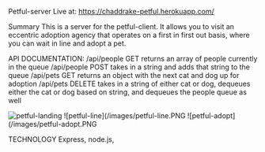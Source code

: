 Petful-server
Live at: https://chaddrake-petful.herokuapp.com/

Summary
This is a server for the petful-client. It allows you to visit an eccentric adoption agency that operates on a first in first out basis, where you can wait in line and adopt a pet.

API DOCUMENTATION:
/api/people GET returns an array of people currently in the queue
/api/people POST takes in a string and adds that string to the queue
/api/pets GET returns an object with the next cat and dog up for adoption
/api/pets DELETE takes in a string of either cat or dog, dequeues either the cat or dog based on string, and dequeues the people queue as well

![petful-landing](/images/petful-landing.PNG)
![petful-line](/images/petful-line.PNG
![petful-adopt](/images/petful-adopt.PNG

TECHNOLOGY
Express, node.js,
